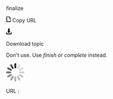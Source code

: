 # 

finalize

![Copy URL](media/finalize/Copy.png)
Copy URL

![Download](media/finalize/Download.png)

Download topic

Don't use. Use *finish* or *complete* instead.

![In progress](media/finalize/activity-large.gif)

URL :
